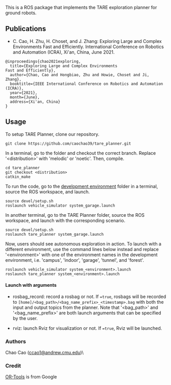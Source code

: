 This is a ROS package that implements the TARE exploration planner for ground robots.

## Publications
- C. Cao, H. Zhu, H. Choset, and J. Zhang: Exploring Large and Complex Environments
Fast and Efficiently. International Conference on Robotics and Automation (ICRA), Xi'an, China, June 2021.
```
@inproceedings{chao2021exploring,
  title={Exploring Large and Complex Environments
Fast and Efficiently},
  author={Chao, Cao and Hongbiao, Zhu and Howie, Choset and Ji, Zhang},
  booktitle={IEEE International Conference on Robotics and Automation (ICRA)},
  year={2021},
  month={June},
  address={Xi'an, China}
}
```
## Usage
To setup TARE Planner, clone our repository.
```
git clone https://github.com/caochao39/tare_planner.git
```
In a terminal, go to the folder and checkout the correct branch. Replace '\<distribution\>' with 'melodic' or 'noetic'. Then, compile.

```
cd tare_planner
git checkout <distribution>
catkin_make
```
To run the code, go to the [development environment](http://cmu-exploration.com) folder in a terminal, source the ROS workspace, and launch.
```
source devel/setup.sh
roslaunch vehicle_simulator system_garage.launch
```
In another terminal, go to the TARE Planner folder, source the ROS workspace, and launch with the corresponding scenario.
```
source devel/setup.sh
roslaunch tare_planner system_garage.launch
```
Now, users should see autonomous exploration in action. To launch with a different environment, use the command lines below instead and replace '\<environment\>' with one of the environment names in the development environment, i.e. 'campus', 'indoor', 'garage', 'tunnel', and 'forest'.
```
roslaunch vehicle_simulator system_<environment>.launch
roslaunch tare_planner system_<environment>.launch
```
#### Launch with arguments
* rosbag_record: record a rosbag or not. If ```=true```, rosbags will be recorded to ```[home]/<bag_path>/<bag_name_prefix>_<timestamp>.bag``` with both the input and output topics from the planner. Note that '\<bag_path\>' and '\<bag_name_prefix\>' are both launch arguments that can be specified by the user.

* rviz: launch Rviz for visualization or not. If ```=true```, Rviz will be launched.

### Authors 
Chao Cao (ccao1@andrew.cmu.edu)\

### Credit
[OR-Tools](https://developers.google.com/optimization) is from Google